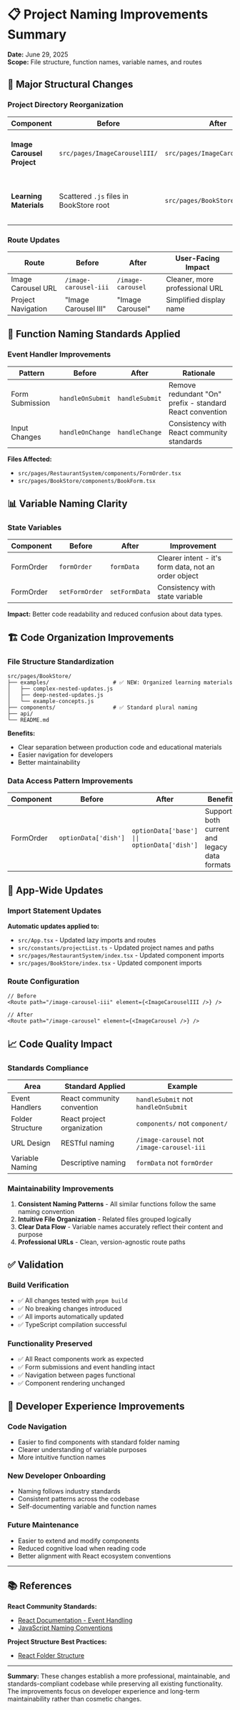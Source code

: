 # 📋 Project Naming Improvements Summary

**Date:** June 29, 2025  
**Scope:** File structure, function names, variable names, and routes

## 🎯 Major Structural Changes

### **Project Directory Reorganization**

| **Component**              | **Before**                              | **After**                       | **Impact**                                |
| -------------------------- | --------------------------------------- | ------------------------------- | ----------------------------------------- |
| **Image Carousel Project** | `src/pages/ImageCarouselIII/`           | `src/pages/ImageCarousel/`      | Removed Roman numerals for cleaner naming |
| **Learning Materials**     | Scattered `.js` files in BookStore root | `src/pages/BookStore/examples/` | Better separation of educational content  |

### **Route Updates**

| **Route**          | **Before**            | **After**         | **User-Facing Impact**         |
| ------------------ | --------------------- | ----------------- | ------------------------------ |
| Image Carousel URL | `/image-carousel-iii` | `/image-carousel` | Cleaner, more professional URL |
| Project Navigation | "Image Carousel III"  | "Image Carousel"  | Simplified display name        |

## 🔧 Function Naming Standards Applied

### **Event Handler Improvements**

| **Pattern**     | **Before**       | **After**      | **Rationale**                                            |
| --------------- | ---------------- | -------------- | -------------------------------------------------------- |
| Form Submission | `handleOnSubmit` | `handleSubmit` | Remove redundant "On" prefix - standard React convention |
| Input Changes   | `handleOnChange` | `handleChange` | Consistency with React community standards               |

**Files Affected:**

- `src/pages/RestaurantSystem/components/FormOrder.tsx`
- `src/pages/BookStore/components/BookForm.tsx`

## 📊 Variable Naming Clarity

### **State Variables**

| **Component** | **Before**     | **After**     | **Improvement**                                      |
| ------------- | -------------- | ------------- | ---------------------------------------------------- |
| FormOrder     | `formOrder`    | `formData`    | Clearer intent - it's form data, not an order object |
| FormOrder     | `setFormOrder` | `setFormData` | Consistency with state variable                      |

**Impact:** Better code readability and reduced confusion about data types.

## 🏗️ Code Organization Improvements

### **File Structure Standardization**

```
src/pages/BookStore/
├── examples/                    # ✅ NEW: Organized learning materials
│   ├── complex-nested-updates.js
│   ├── deep-nested-updates.js
│   └── example-concepts.js
├── components/                  # ✅ Standard plural naming
├── api/
└── README.md
```

**Benefits:**

- Clear separation between production code and educational materials
- Easier navigation for developers
- Better maintainability

### **Data Access Pattern Improvements**

| **Component** | **Before**           | **After**                                    | **Benefit**                                   |
| ------------- | -------------------- | -------------------------------------------- | --------------------------------------------- |
| FormOrder     | `optionData['dish']` | `optionData['base'] \|\| optionData['dish']` | Supports both current and legacy data formats |

## 🎨 App-Wide Updates

### **Import Statement Updates**

**Automatic updates applied to:**

- `src/App.tsx` - Updated lazy imports and routes
- `src/constants/projectList.ts` - Updated project names and paths
- `src/pages/RestaurantSystem/index.tsx` - Updated component imports
- `src/pages/BookStore/index.tsx` - Updated component imports

### **Route Configuration**

```tsx
// Before
<Route path="/image-carousel-iii" element={<ImageCarouselIII />} />

// After
<Route path="/image-carousel" element={<ImageCarousel />} />
```

## 📈 Code Quality Impact

### **Standards Compliance**

| **Area**         | **Standard Applied**       | **Example**                                 |
| ---------------- | -------------------------- | ------------------------------------------- |
| Event Handlers   | React community convention | `handleSubmit` not `handleOnSubmit`         |
| Folder Structure | React project organization | `components/` not `component/`              |
| URL Design       | RESTful naming             | `/image-carousel` not `/image-carousel-iii` |
| Variable Naming  | Descriptive naming         | `formData` not `formOrder`                  |

### **Maintainability Improvements**

1. **Consistent Naming Patterns** - All similar functions follow the same naming convention
2. **Intuitive File Organization** - Related files grouped logically
3. **Clear Data Flow** - Variable names accurately reflect their content and purpose
4. **Professional URLs** - Clean, version-agnostic route paths

## ✅ Validation

### **Build Verification**

- ✅ All changes tested with `pnpm build`
- ✅ No breaking changes introduced
- ✅ All imports automatically updated
- ✅ TypeScript compilation successful

### **Functionality Preserved**

- ✅ All React components work as expected
- ✅ Form submissions and event handling intact
- ✅ Navigation between pages functional
- ✅ Component rendering unchanged

## 🚀 Developer Experience Improvements

### **Code Navigation**

- Easier to find components with standard folder naming
- Clearer understanding of variable purposes
- More intuitive function names

### **New Developer Onboarding**

- Naming follows industry standards
- Consistent patterns across the codebase
- Self-documenting variable and function names

### **Future Maintenance**

- Easier to extend and modify components
- Reduced cognitive load when reading code
- Better alignment with React ecosystem conventions

---

## 📚 References

**React Community Standards:**

- [React Documentation - Event Handling](https://react.dev/learn/responding-to-events)
- [JavaScript Naming Conventions](https://developer.mozilla.org/en-US/docs/MDN/Writing_guidelines/Writing_style_guide/Code_style_guide/JavaScript#naming_conventions)

**Project Structure Best Practices:**

- [React Folder Structure](https://react.dev/learn/thinking-in-react#step-1-break-the-ui-into-a-component-hierarchy)

---

**Summary:** These changes establish a more professional, maintainable, and standards-compliant codebase while preserving all existing functionality. The improvements focus on developer experience and long-term maintainability rather than cosmetic changes.
